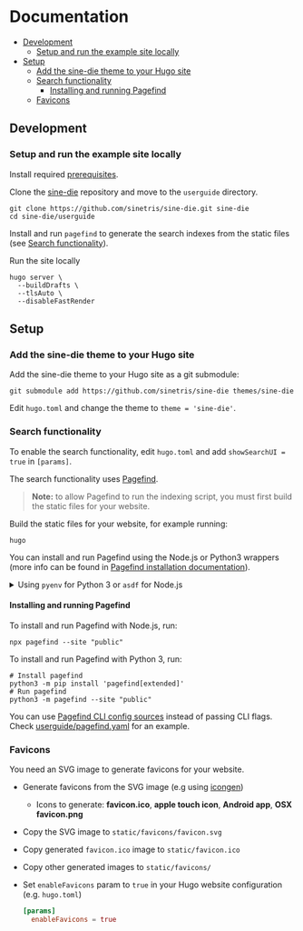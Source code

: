 # Documentation

- [Development](#development)
  - [Setup and run the example site locally](#setup-and-run-the-example-site-locally)
- [Setup](#setup)
  - [Add the sine-die theme to your Hugo site](#add-the-sine-die-theme-to-your-hugo-site)
  - [Search functionality](#search-functionality)
    - [Installing and running Pagefind](#installing-and-running-pagefind)
  - [Favicons](#favicons)

## Development

### Setup and run the example site locally

Install required [prerequisites](../README.md#prerequisites).

Clone the [sine-die](https://github.com/sinetris/sine-die) repository and move
to the `userguide` directory.

```shell
git clone https://github.com/sinetris/sine-die.git sine-die
cd sine-die/userguide
```

Install and run `pagefind` to generate the search indexes from the static files
(see [Search functionality](#search-functionality)).

Run the site locally

```shell
hugo server \
  --buildDrafts \
  --tlsAuto \
  --disableFastRender
```

## Setup

### Add the sine-die theme to your Hugo site

Add the sine-die theme to your Hugo site as a git submodule:

```shell
git submodule add https://github.com/sinetris/sine-die themes/sine-die
```

Edit `hugo.toml` and change the theme to `theme = 'sine-die'`.

### Search functionality

To enable the search functionality, edit `hugo.toml` and add `showSearchUI = true`
in `[params]`.

The search functionality uses [Pagefind][pagefind].

> **Note:** to allow Pagefind to run the indexing script, you must first build
> the static files for your website.

Build the static files for your website, for example running:

```shell
hugo
```

You can install and run Pagefind using the Node.js or Python3 wrappers (more info
can be found in [Pagefind installation documentation][pagefind-installation]).

<details>
  <summary>
    Using <code>pyenv</code> for Python 3 or <code>asdf</code> for Node.js
  </summary>

  If you want to use **Python 3** and are using [pyenv][pyenv], you can install
  Python 3 version from [.python-version](userguide/.python-version) running:

  ```shell
  pyenv install
  ```

  If you want to use **Node.js** and are using [asdf][asdf], you can install
  the Node.js version from [.tool-versions](userguide/.tool-versions) running:

  ```shell
  # Install Node.js plugin for asdf
  asdf plugin add nodejs https://github.com/asdf-vm/asdf-nodejs.git
  # Run 'asdf set nodejs latest' if you want to update Node.js to the latest version.
  # Install Node.js
  asdf install
  ```

</details>

#### Installing and running Pagefind

To install and run Pagefind with Node.js, run:

```shell
npx pagefind --site "public"
```

To install and run Pagefind with Python 3, run:

```shell
# Install pagefind
python3 -m pip install 'pagefind[extended]'
# Run pagefind
python3 -m pagefind --site "public"
```

You can use [Pagefind CLI config sources][pagefind-config-sources] instead of passing
CLI flags. Check [userguide/pagefind.yaml](userguide/pagefind.yaml) for an example.

### Favicons

You need an SVG image to generate favicons for your website.

- Generate favicons from the SVG image (e.g using [icongen])
  - Icons to generate: **favicon.ico**, **apple touch icon**, **Android app**,
  **OSX favicon.png**
- Copy the SVG image to `static/favicons/favicon.svg`
- Copy generated `favicon.ico` image to `static/favicon.ico`
- Copy other generated images to `static/favicons/`
- Set `enableFavicons` param to `true` in your Hugo website configuration
  (e.g. `hugo.toml`)

    ```toml
    [params]
      enableFavicons = true
    ```

[asdf]: <https://asdf-vm.com/> "asdf: The Multiple Runtime Version Manager"
[icongen]: <https://github.com/cthedot/icongen> "icongen: Generate Web and App icons and PNG favicons"
[pagefind-config-sources]: <https://pagefind.app/docs/config-sources/> "Pagefind CLI configuration sources"
[pagefind-installation]: <https://pagefind.app/docs/installation/> "Pagefind installation"
[pagefind]: <https://pagefind.app/> "Pagefind"
[pyenv]: <https://github.com/pyenv/pyenv> "pyenv: Simple Python version management"

